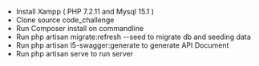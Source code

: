 - Install Xampp ( PHP 7.2.11 and Mysql 15.1 )
- Clone source code_challenge
- Run Composer install on commandline
- Run php artisan migrate:refresh --seed  to migrate db and seeding data
- Run php artisan l5-swagger:generate to generate API Document
- Run php artisan serve to run server 


